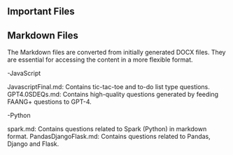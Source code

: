 Important Files
---------------

Markdown Files
-
The Markdown files are converted from initially generated DOCX files. They are essential for accessing the content in a more flexible format.



-JavaScript


JavascriptFinal.md: 
Contains tic-tac-toe and to-do list type questions.
GPT4.0SDEQs.md: 
Contains high-quality questions generated by feeding FAANG+ questions to GPT-4.



-Python


spark.md: Contains questions related to Spark (Python) in markdown format.
PandasDjangoFlask.md: Contains questions related to Pandas, Django and Flask.
